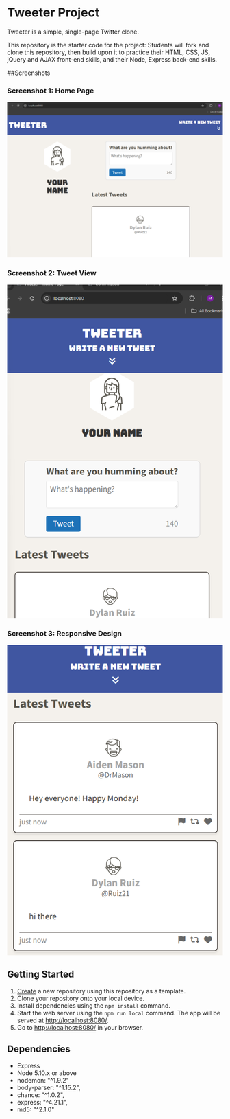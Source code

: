 # Tweeter Project

Tweeter is a simple, single-page Twitter clone.

This repository is the starter code for the project: Students will fork and clone this repository, then build upon it to practice their HTML, CSS, JS, jQuery and AJAX front-end skills, and their Node, Express back-end skills.

##Screenshots

### Screenshot 1: Home Page
![Home Page](docs/Screenshot%202024-12-09%20211355.png)

### Screenshot 2: Tweet View
![Tweet View](docs/Screenshot%202024-12-09%20211418.png)

### Screenshot 3: Responsive Design
![Responsive Design](docs/Screenshot%202024-12-09%20211450.png)


## Getting Started

1. [Create](https://docs.github.com/en/repositories/creating-and-managing-repositories/creating-a-repository-from-a-template) a new repository using this repository as a template.
2. Clone your repository onto your local device.
3. Install dependencies using the `npm install` command.
3. Start the web server using the `npm run local` command. The app will be served at <http://localhost:8080/>.
4. Go to <http://localhost:8080/> in your browser.






## Dependencies

- Express
- Node 5.10.x or above
- nodemon: "^1.9.2"
- body-parser: "^1.15.2",
- chance: "^1.0.2",
- express: "^4.21.1",
- md5: "^2.1.0"